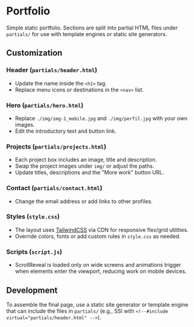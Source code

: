 # Portfolio

Simple static portfolio. Sections are split into partial HTML files under `partials/` for use with template engines or static site generators.

## Customization

### Header (`partials/header.html`)
- Update the name inside the `<h1>` tag.
- Replace menu icons or destinations in the `<nav>` list.

### Hero (`partials/hero.html`)
- Replace `./img/img-1_mobile.jpg` and `./img/perfil.jpg` with your own images.
- Edit the introductory text and button link.

### Projects (`partials/projects.html`)
- Each project box includes an image, title and description.
- Swap the project images under `img/` or adjust the paths.
- Update titles, descriptions and the "More work" button URL.

### Contact (`partials/contact.html`)
- Change the email address or add links to other profiles.

### Styles (`style.css`)
- The layout uses [TailwindCSS](https://tailwindcss.com/) via CDN for responsive flex/grid utilities.
- Override colors, fonts or add custom rules in `style.css` as needed.

### Scripts (`script.js`)
- ScrollReveal is loaded only on wide screens and animations trigger when elements enter the viewport, reducing work on mobile devices.

## Development

To assemble the final page, use a static site generator or template engine that can include the files in `partials/` (e.g., SSI with `<!--#include virtual="partials/header.html" -->`).
